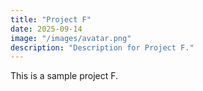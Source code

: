 ```yaml
---
title: "Project F"
date: 2025-09-14
image: "/images/avatar.png"
description: "Description for Project F."
---
```


This is a sample project F.